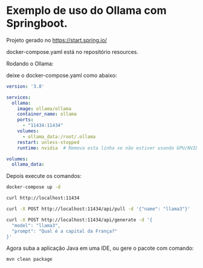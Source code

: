 # Exemplo de uso do Ollama com Springboot.

Projeto gerado no https://start.spring.io/

docker-compose.yaml está no repositório resources.

Rodando o Ollama:

deixe o docker-compose.yaml como abaixo:

```yaml
version: '3.8'

services:
  ollama:
    image: ollama/ollama
    container_name: ollama
    ports:
      - "11434:11434"
    volumes:
      - ollama_data:/root/.ollama
    restart: unless-stopped
    runtime: nvidia  # Remova esta linha se não estiver usando GPU/NVIDIA

volumes:
  ollama_data:
```

Depois execute os comandos:

```bash
docker-compose up -d

curl http://localhost:11434

curl -X POST http://localhost:11434/api/pull -d '{"name": "llama3"}'

curl -X POST http://localhost:11434/api/generate -d '{
  "model": "llama3",
  "prompt": "Qual é a capital da França?"
}'
```


Agora suba a aplicação Java em uma IDE, ou gere o pacote com comando:

```bash
mvn clean package


